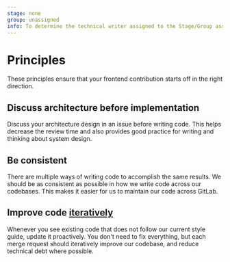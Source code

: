 ```yaml
---
stage: none
group: unassigned
info: To determine the technical writer assigned to the Stage/Group associated with this page, see https://about.gitlab.com/handbook/product/ux/technical-writing/#assignments
---
```


# Principles

These principles ensure that your frontend contribution starts off in the right direction.

## Discuss architecture before implementation

Discuss your architecture design in an issue before writing code. This helps decrease the review time and also provides good practice for writing and thinking about system design.

## Be consistent

There are multiple ways of writing code to accomplish the same results. We should be as consistent as possible in how we write code across our codebases. This makes it easier for us to maintain our code across GitLab.

## Improve code [iteratively](https://about.gitlab.com/handbook/values/#iteration)

Whenever you see existing code that does not follow our current style guide, update it proactively. You don't need to fix everything, but each merge request should iteratively improve our codebase, and reduce technical debt where possible.
